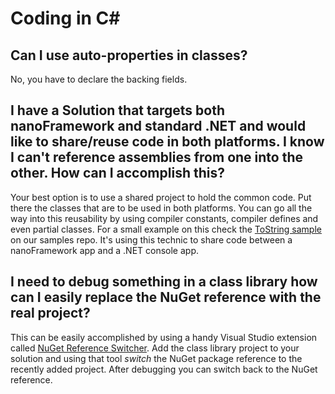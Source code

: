 # Coding in C#

## Can I use auto-properties in classes?
No, you have to declare the backing fields.

## I have a Solution that targets both nanoFramework and standard .NET and would like to share/reuse code in both platforms. I know I can't reference assemblies from one into the other. How can I accomplish this?

Your best option is to use a shared project to hold the common code. Put there the classes that are to be used in both platforms. You can go all the way into this reusability by using compiler constants, compiler defines and even partial classes.
For a small example on this check the [ToString sample](https://github.com/nanoframework/Samples/tree/master/samples/ToStringTest) on our samples repo. It's using this technic to share code between a nanoFramework app and a .NET console app.

## I need to debug something in a class library how can I easily replace the NuGet reference with the real project?
This can be easily accomplished by using a handy Visual Studio extension called [NuGet Reference Switcher](https://marketplace.visualstudio.com/items?itemName=RicoSuter.NuGetReferenceSwitcherforVisualStudio2017). Add the class library project to your solution and using that tool _switch_ the NuGet package reference to the recently added project. After debugging you can switch back to the NuGet reference.

